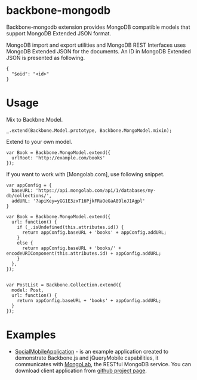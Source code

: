 # backbone-mongodb

Backbone-mongodb extension provides MongoDB compatible models that support MongoDB Extended JSON format.

MongoDB import and export utilities and MongoDB REST Interfaces uses MongoDB Extended JSON for the documents. An ID in MongoDB Extended JSON is presented as following.

```
{
  "$oid": "<id>"
}
```

# Usage

Mix to Backbne.Model.

```
_.extend(Backbone.Model.prototype, Backbone.MongoModel.mixin);
```

Extend to your own model.

```
var Book = Backbone.MongoModel.extend({
  urlRoot: 'http://example.com/books'
});
```


If you want to work with [Mongolab.com], use following snippet.

```
var appConfig = {
  baseURL: 'https://api.mongolab.com/api/1/databases/my-db/collections/',
  addURL: '?apiKey=yGG1E3zxT16PjkFRaOeGaA89loJ1Agpl'
}

var Book = Backbone.MongoModel.extend({
  url: function() {
    if (_.isUndefined(this.attributes.id)) {
      return appConfig.baseURL + 'books' + appConfig.addURL;
    }
    else {
      return appConfig.baseURL + 'books/' + encodeURIComponent(this.attributes.id) + appConfig.addURL;
    }
  },
});


var PostList = Backbone.Collection.extend({
  model: Post,
  url: function() {
    return appConfig.baseURL + 'books' + appConfig.addURL;
  }
});
```

# Examples

*  [SocialMobileApplication](http://dealancer.github.io/sma) - is an example application created to demonstrate Backbone.js and jQueryMobile capabilities, it communicates with [MongoLab](http://mongolab.com/), the RESTful MongoDB service. You can download client application from [github project page](http://github.com/dealancer/sma).
